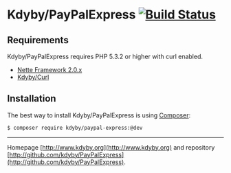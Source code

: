 Kdyby/PayPalExpress [![Build Status](https://secure.travis-ci.org/Kdyby/PayPalExpress.png?branch=master)](http://travis-ci.org/Kdyby/PayPalExpress)
===========================


Requirements
------------

Kdyby/PayPalExpress requires PHP 5.3.2 or higher with curl enabled.

- [Nette Framework 2.0.x](https://github.com/nette/nette)
- [Kdyby/Curl](https://github.com/kdyby/curl)


Installation
------------

The best way to install Kdyby/PayPalExpress is using  [Composer](http://getcomposer.org/):

```sh
$ composer require kdyby/paypal-express:@dev
```


-----

Homepage [http://www.kdyby.org](http://www.kdyby.org) and repository [http://github.com/kdyby/PayPalExpress](http://github.com/kdyby/PayPalExpress).
